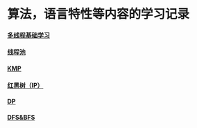 # 算法，语言特性等内容的学习记录
#### [多线程基础学习](./thread_learn.cpp)
#### [线程池](./mythreadpool.cpp)
#### [KMP](./KMP.cpp)
#### [红黑树（IP）](./red_black_trees.cpp)
#### [DP](./DP.cpp)
#### [DFS&BFS](./DFS_BFS.cpp)